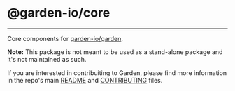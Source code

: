 # @garden-io/core

---

Core components for [garden-io/garden](https://github.com/garden-io/garden).

**Note:** This package is not meant to be used as a stand-alone package and it's not maintained as such.

If you are interested in contribuiting to Garden, please find more information in the repo's main [README](../README.md) and [CONTRIBUTING](../CONTRIBUTING.md) files.
